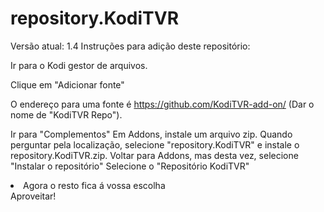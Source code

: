 # repository.KodiTVR

Versão atual: 1.4
Instruções para adição deste repositório:

Ir para o Kodi gestor de arquivos.

Clique em "Adicionar fonte"

O endereço para uma fonte é https://github.com/KodiTVR-add-on/ 
(Dar o nome de "KodiTVR Repo").

Ir para "Complementos"
Em Addons, instale um arquivo zip. 
Quando perguntar pela localização, 
selecione "repository.KodiTVR" e instale o repository.KodiTVR.zip.
Voltar para Addons, mas desta vez, selecione "Instalar o repositório"
Selecione o "Repositório KodiTVR"
<li>Agora o resto fica á vossa escolha</li>
Aproveitar! 
